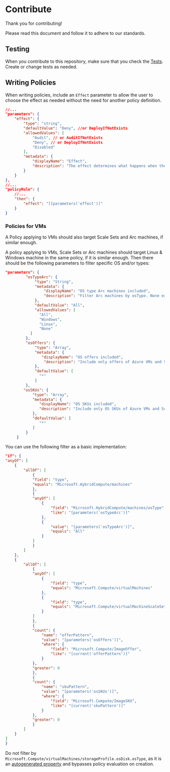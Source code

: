 # Contribute

Thank you for contributing!

Please read this document and follow it to adhere to our standards.

## Testing

When you contribute to this repository, make sure that you check the [Tests](tests\README.md). Create or change tests as needed.

## Writing Policies

When writing policies, include an `Effect` parameter to allow the user to choose the effect as needed without the need for another policy definition.

```json
//...
"parameters": {
    "effect": {
        "type": "string",
        "defaultValue": "Deny", //or DeployIfNotExists
        "allowedValues": [
            "Audit", // or AuditIfNotExists
            "Deny", // or DeployIfNotExists
            "Disabled"
        ],
        "metadata": {
            "displayName": "Effect",
            "description": "The effect determines what happens when the policy rule is evaluated to match"
        }
    }
},
//...
"policyRule": {
    //...
    "then": {
        "effect": "[[parameters('effect')]"
    }
}
```

### Policies for VMs

A Policy applying to VMs should also target Scale Sets and Arc machines, if similar enough. 

A policy applying to VMs, Scale Sets or Arc machines should target Linux & Windows machine in the same policy, if it is similar enough. Then there should be the following parameters to filter specific OS and/or types:

```json
"parameters": {
         "osTypeArc": {
             "type": "String",
             "metadata": {
                 "displayName": "OS type Arc machines included",
                 "description": "Filter Arc machines by osType. None excludes arc machines. All includes any Arc machine."
             },
             "defaultValue": "All",
             "allowedValues": [
               "All",
               "Windows",
               "Linux",
               "None"
           ]
         },
         "osOffers": {
             "type": "Array",
             "metadata": {
                "displayName": "OS offers included",
                 "description": "Include only offers of Azure VMs and Scale sets like specified strings. Can contain * as wildcard. ['*'] includes any offer. Use an empty array [] to exclude Azure VMs and scale sets."
             },
             "defaultValue": [
               "*"
             ]
         },
        "osSKUs": {
            "type": "Array",
            "metadata": {
               "displayName": "OS SKUs included",
               "description": "Include only OS SKUs of Azure VMs and Scale sets like specified strings. Can contain * as wildcard. ['*'] includes any SKU. Use an empty array [] to exclude Azure VMs and scale sets."
            },
            "defaultValue": [
               "*"
            ]
         }
     }
```

You can use the following filter as a basic implementation:

```json
"if": {
"anyOf": [
    {
        "allOf": [
            {
            "field": "type",
            "equals": "Microsoft.HybridCompute/machines"
            },
            {
            "anyOf": [
                {
                    "field": "Microsoft.HybridCompute/machines/osType",
                    "like": "[parameters('osTypeArc')]"
                },
                {
                    "value": "[parameters('osTypeArc')]",
                    "equals": "All"
                }
            ]
            }
        ]
    },
    {
        "allOf": [
            {
            "anyOf": [
                {
                    "field": "type",
                    "equals": "Microsoft.Compute/virtualMachines"
                },
                {
                    "field": "type",
                    "equals": "Microsoft.Compute/virtualMachineScaleSets"
                }
            ]
            },
            {
            "count": {
                "name": "offerPattern",
                "value": "[parameters('osOffers')]",
                "where": {
                    "field": "Microsoft.Compute/ImageOffer",
                    "like": "[current('offerPattern')]"
                }
            },
            "greater": 0
            },
            {
            "count": {
                "name": "skuPattern",
                "value": "[parameters('osSKUs')]",
                "where": {
                    "field": "Microsoft.Compute/ImageSKU",
                    "like": "[current('skuPattern')]"
                }
            },
            "greater": 0
            }
        ]
    }
]
}
```

Do not filter by `Microsoft.Compute/virtualMachines/storageProfile.osDisk.osType`, as it is an [autogenerated property](https://github.com/Azure/azure-policy#optional-or-auto-generated-resource-property-that-bypasses-policy-evaluation) and bypasses policy evaluation on creation.